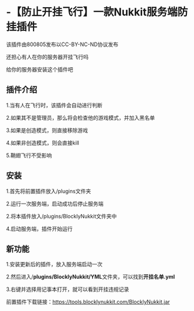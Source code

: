 # -【防止开挂飞行】一款Nukkit服务端防挂插件  
该插件由800805发布以CC-BY-NC-ND协议发布    
  
还担心有人在你的服务器开挂飞行吗    
  
给你的服务器安装这个插件吧    


## 插件介绍

1.当有人在飞行时，该插件会自动进行判断

2.如果其不是管理员，那么将会检查他的游戏模式，并加入黑名单

3.如果是创造模式，则直接移除游戏

4.如果非创造模式，则会直接kill

5.鞘翅飞行不受影响

## 安装

1.首先将前置插件放入/plugins文件夹

2.运行一次服务端，启动成功后停止服务端

2.将本插件放入/plugins/BlocklyNukkit文件夹中

4.启动服务端，插件开始运行

## 新功能

1.安装更新后的插件，放入服务端启动一次

2.然后进入/**plugins/BlocklyNukkit/YML**文件夹，可以找到**开挂名单.yml**

3.右键并选择用记事本打开，就可以看到开挂违规记录

前置插件下载链接：https://tools.blocklynukkit.com/BlocklyNukkit.jar
